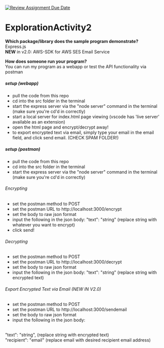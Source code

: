[![Review Assignment Due Date](https://classroom.github.com/assets/deadline-readme-button-24ddc0f5d75046c5622901739e7c5dd533143b0c8e959d652212380cedb1ea36.svg)](https://classroom.github.com/a/kCrKdl4V)
# ExplorationActivity2


**Which package/library does the sample program demonstrate?**
<br> Express.js <br> **NEW** in v2.0: AWS-SDK for AWS SES Email Service

**How does someone run your program?** <br>
You can run my program as a webapp or test the API functionality via postman
##### setup (webapp)

- pull the code from this repo
- cd into the src folder in the terminal
- start the express server via the "node server" command in the terminal (make sure you're cd'd in correctly)
- start a local server for index.html page viewing (vscode has 'live server' available as an extension)
- open the html page and encrypt/decrypt away!
- to export encrypted text via email, simply type your email in the email field, and click send email. (CHECK SPAM FOLDER!)

##### setup (postman)

- pull the code from this repo
- cd into the src folder in the terminal
- start the express server via the "node server" command in the terminal (make sure you're cd'd in correctly)

###### Encrypting
- set the postman method to POST
- set the postman URL to http://localhost:3000/encrypt
- set the body to raw json format
- input the following in the json body: "text": "string" (replace string with whatever you want to encrypt)
- click send!

###### Decrypting
- set the postman method to POST
- set the postman URL to http://localhost:3000/decrypt
- set the body to raw json format
- input the following in the json body: "text": "string" (replace string with encrypted text)

###### Export Encrypted Text via Email (NEW IN V2.0)
- set the postman method to POST
- set the postman URL to http://localhost:3000/sendemail
- set the body to raw json format
- input the following in the json body:
<br>
"text": "string", (replace string with encrypted text)
<br>
"recipient": "email" (replace email with desired recipient email address)


